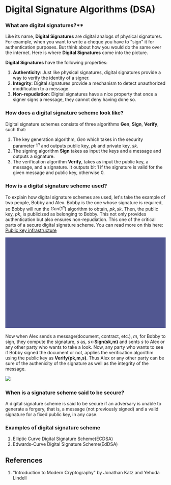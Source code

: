 # Digital Signature Algorithms (DSA)

### What are digital signatures?** 

Like its name, **Digital Signatures** are digital analogs of physical signatures. For example, when you want to write a cheque you have to "sign" it for authentication purposes. But think about how you would do the same over the internet. 
Here is where **Digital Signatures** come into the picture. 

**Digital Signatures** have the following properties:
1. **Authenticity**: Just like physical signatures, digital signatures provide a way to verify the identity of a signer.
2. **Integrity**: Digital signatures provide a mechanism to detect unauthorized modification to a message.
3. **Non-repudiation**: Digital signatures have a nice property that once a signer signs a message, they cannot deny having done so.

### How does a digital signature scheme look like?

Digital signature schemes consists of three algorithms **Gen**, **Sign**, **Verify**, such that:

1. The key generation algorithm, $Gen$ which takes in the security parameter $1^n$ and outputs public key, $pk$ and private key, $sk$.
2. The signing algorithm **Sign** takes as input the keys and a message and outputs a signature.
3. The verification algorithm **Verify**, takes as input the public key, a message, and a signature. 
It outputs bit 1 if the signature is valid for the given message and public key, otherwise 0.

### How is a digital signature scheme used?

To explain how digital signature schemes are used, let's take the example of two people, Bobby and Alex.
Bobby is the one whose signature is required, so Bobby will run the $Gen(1^n)$ algorithm to obtain, $pk, sk$. 
Then, the public key, $pk$, is publicized as belonging to Bobby. This not only provides authentication but also ensures non-repudiation. This one of the critical parts of a secure digital signature scheme. 
You can read more on this here: [Public key infrastructure](https://en.wikipedia.org/wiki/Public_key_infrastructure)

![](./keygen.gif)

Now when Alex sends a message(document, contract, etc.), $m$, for Bobby to sign, they compute the signature, $s$ as, $s\leftarrow$**Sign(sk,m)** and sents $s$ to Alex or any other party who wants to take a look.
Now, any party who wants to see if Bobby signed the document or not, applies the verification algorithm using the public key as **Verify(pk,m,s)**. Thus Alex or any other party can be sure of the authenicity of
the signature as well as the integrity of the message.

![](./sign_and_verify.gif)

### When is a signature scheme said to be secure?

A digital signature scheme is said to be secure if an adversary is unable to generate a forgery, that is, a message (not previously signed) and a valid signature for a fixed public key, in any case.

### Examples of digital signature scheme

1. Elliptic Curve Digital Signature Scheme(ECDSA)
2. Edwards-Curve Digital Signature Scheme(EdDSA)

## References

1. "Introduction to Modern Cryptography" by Jonathan Katz and Yehuda Lindell


